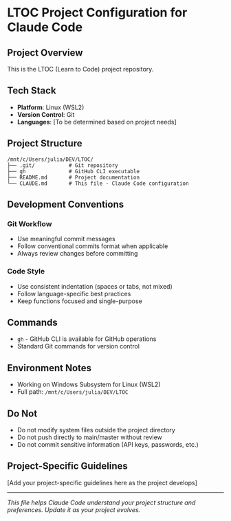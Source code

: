# LTOC Project Configuration for Claude Code

## Project Overview
This is the LTOC (Learn to Code) project repository.

## Tech Stack
- **Platform**: Linux (WSL2)
- **Version Control**: Git
- **Languages**: [To be determined based on project needs]

## Project Structure
```
/mnt/c/Users/julia/DEV/LTOC/
├── .git/           # Git repository
├── gh              # GitHub CLI executable
├── README.md       # Project documentation
└── CLAUDE.md       # This file - Claude Code configuration
```

## Development Conventions

### Git Workflow
- Use meaningful commit messages
- Follow conventional commits format when applicable
- Always review changes before committing

### Code Style
- Use consistent indentation (spaces or tabs, not mixed)
- Follow language-specific best practices
- Keep functions focused and single-purpose

## Commands
- `gh` - GitHub CLI is available for GitHub operations
- Standard Git commands for version control

## Environment Notes
- Working on Windows Subsystem for Linux (WSL2)
- Full path: `/mnt/c/Users/julia/DEV/LTOC`

## Do Not
- Do not modify system files outside the project directory
- Do not push directly to main/master without review
- Do not commit sensitive information (API keys, passwords, etc.)

## Project-Specific Guidelines
[Add your project-specific guidelines here as the project develops]

---
*This file helps Claude Code understand your project structure and preferences. Update it as your project evolves.*